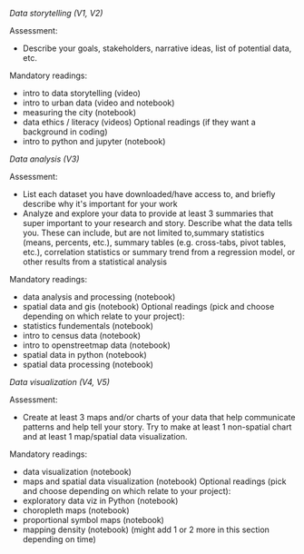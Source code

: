 *Data storytelling (V1, V2)*

Assessment:
- Describe your goals, stakeholders, narrative ideas, list of potential data, etc.

Mandatory readings:
- intro to data storytelling (video)
- intro to urban data (video and notebook) 
- measuring the city (notebook)
- data ethics / literacy (videos)
Optional readings (if they want a background in coding)
- intro to python and jupyter (notebook)



*Data analysis (V3)*

Assessment:
- List each dataset you have downloaded/have access to, and briefly describe why it's important for your work
- Analyze and explore your data to provide at least 3 summaries that super important to your research and story. Describe what the data tells you. These can include, but are not limited to,summary statistics (means, percents, etc.), summary tables (e.g. cross-tabs, pivot tables, etc.), correlation statistics or summary trend from a regression model, or other results from a statistical analysis

Mandatory readings:
- data analysis and processing (notebook)
- spatial data and gis (notebook)
Optional readings (pick and choose depending on which relate to your project):
- statistics fundementals (notebook)
- intro to census data (notebook)
- intro to openstreetmap data (notebook)
- spatial data in python (notebook)
- spatial data processing (notebook)



*Data visualization (V4, V5)*

Assessment:
- Create at least 3 maps and/or charts of your data that help communicate patterns and help tell your story. Try to make at least 1 non-spatial chart and at least 1 map/spatial data visualization.

Mandatory readings:
- data visualization (notebook)
- maps and spatial data visualization (notebook)
Optional readings (pick and choose depending on which relate to your project):
- exploratory data viz in Python (notebook)
- choropleth maps (notebook)
- proportional symbol maps (notebook)
- mapping density (notebook)
(might add 1 or 2 more in this section depending on time)